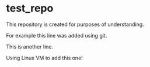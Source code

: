 # test_repo
This repository is created for purposes of understanding.

For example this line was added using git.

This is another line.

Using Linux VM to add this one!

